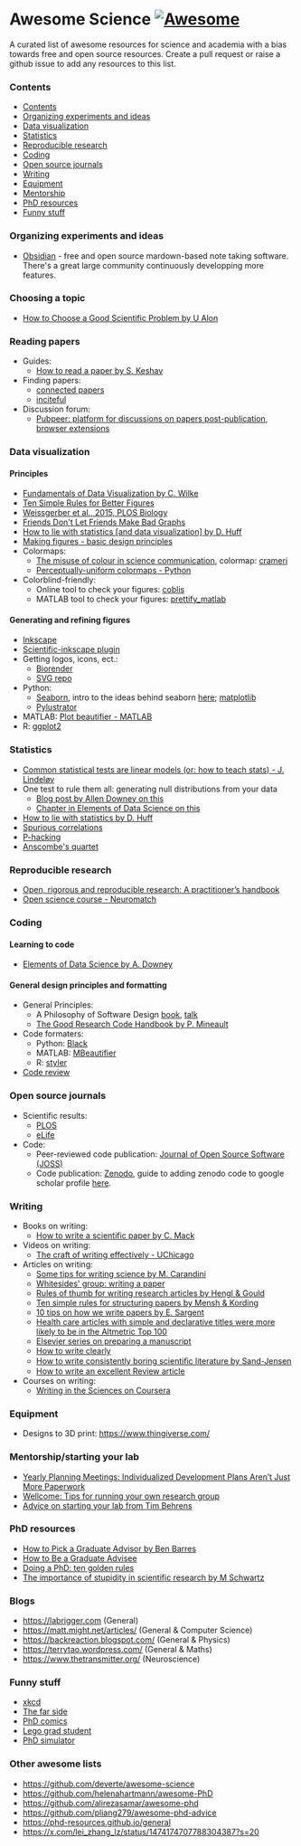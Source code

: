# Awesome Science  [![Awesome](https://cdn.rawgit.com/sindresorhus/awesome/d7305f38d29fed78fa85652e3a63e154dd8e8829/media/badge.svg)](https://github.com/sindresorhus/awesome)

A curated list of awesome resources for science and academia with a bias towards free and open source resources. Create a pull request or raise a github issue to add any resources to this list. 

### Contents

<!-- START_TOC -->

* [Contents](#contents)
* [Organizing experiments and ideas](#organizing-experiments-and-ideas)
* [Data visualization](#data-visualization)
* [Statistics](#statistics)
* [Reproducible research](#reproducible-research)
* [Coding](#coding)
* [Open source journals](#open-source-journals)
* [Writing](#writing)
* [Equipment](#equipment)
* [Mentorship](#mentorship)
* [PhD resources](#phd-resources)
* [Funny stuff](#funny-stuff)
<!-- END_TOC -->

### Organizing experiments and ideas

- [Obsidian](https://obsidian.md/) - free and open source mardown-based note taking software. There's a great large community continuously developping more features. 

### Choosing a topic
- [How to Choose a Good Scientific Problem by U Alon](https://www.cell.com/molecular-cell/fulltext/S1097-2765(09)00641-8)
  
### Reading papers 
- Guides: 
  - [How to read a paper by S. Keshav](HowtoReadPaper.pdf)
- Finding papers:
  - [connected papers](https://www.connectedpapers.com/)
  - [inciteful](https://inciteful.xyz)
- Discussion forum:
  - [Pubpeer: platform  for discussions on papers post-publication](https://pubpeer.com/), [browser extensions](https://www.pubpeer.com/static/extensions)

### Data visualization
#### Principles 
- [Fundamentals of Data Visualization by C. Wilke](https://clauswilke.com/dataviz)
- [Ten Simple Rules for Better Figures](https://journals.plos.org/ploscompbiol/article?id=10.1371/journal.pcbi.1003833)
- [Weissgerber et al., 2015, PLOS Biology](https://journals.plos.org/plosbiology/article?id=10.1371/journal.pbio.1002128)
- [Friends Don't Let Friends Make Bad Graphs](https://github.com/cxli233/FriendsDontLetFriends)
- [How to lie with statistics [and data visualization] by D. Huff](https://archive.org/details/HowToLieWithStatistics_201608)
- [Making figures - basic design principles](https://www.nature.com/articles/d41586-024-03477-0)
- Colormaps:
  - [The misuse of colour in science communication](https://www.nature.com/articles/s41467-020-19160-7), colormap: [crameri](https://www.fabiocrameri.ch/colourmaps/)
  - [Perceptually-uniform colormaps - Python](https://github.com/holoviz/colorcet)
- Colorblind-friendly:
  - Online tool to check your figures: [coblis](https://www.color-blindness.com/coblis-color-blindness-simulator/)
  - MATLAB tool to check your figures: [prettify_matlab](https://github.com/Julie-Fabre/prettify_matlab)

 #### Generating and refining figures
 - [Inkscape](https://inkscape.org/)
- [Scientific-inkscape plugin](https://github.com/burghoff/Scientific-Inkscape)
- Getting logos, icons, ect.:
   - [Biorender](https://www.biorender.com/)
   - [SVG repo](https://www.svgrepo.com/)
- Python:
  - [Seaborn](https://seaborn.pydata.org/), intro to the ideas behind seaborn [here](https://seaborn.pydata.org/tutorial/introduction.html); [matplotlib](https://matplotlib.org/)
  - [Pylustrator](https://github.com/rgerum/pylustrator)
- MATLAB: [Plot beautifier - MATLAB](https://github.com/Julie-Fabre/prettify_matlab)
- R: [ggplot2](https://ggplot2.tidyverse.org/)
 
### Statistics
- [Common statistical tests are linear models (or: how to teach stats) - J. Lindeløv](https://lindeloev.github.io/tests-as-linear/)
- One test to rule them all: generating null distributions from your data
  - [Blog post by Allen Downey on this](https://allendowney.blogspot.com/2011/05/there-is-only-one-test.html)
  - [Chapter in Elements of Data Science on this](https://allendowney.github.io/ElementsOfDataScience/13_hypothesis.html#the-hypothesis-testing-framework)
- [How to lie with statistics by D. Huff](https://archive.org/details/HowToLieWithStatistics_201608)
- [Spurious correlations](https://www.tylervigen.com/spurious-correlations)
- [P-hacking](https://journals.plos.org/plosbiology/article?id=10.1371/journal.pbio.1002106)
- [Anscombe's quartet](https://en.wikipedia.org/wiki/Anscombe%27s_quartet)

### Reproducible research 

- [Open, rigorous and reproducible research: A practitioner’s handbook](https://stanforddatascience.github.io/best-practices/index.html)
- [Open science course - Neuromatch](https://openscience.neuromatch.io/)
  
### Coding 
#### Learning to code
- [Elements of Data Science by A. Downey](https://allendowney.github.io/ElementsOfDataScience/)

#### General design principles and formatting

- General Principles:
  - A Philosophy of Software Design [book](https://milkov.tech/assets/psd.pdf), [talk](https://www.youtube.com/watch?v=bmSAYlu0NcY&ab_channel=TalksatGoogle)
  - [The Good Research Code Handbook by P. Mineault](https://goodresearch.dev/)
- Code formaters: 
  - Python: [Black](https://github.com/psf/black)
  - MATLAB: [MBeautifier](https://github.com/davidvarga/MBeautifier)
  - R: [styler](https://styler.r-lib.org/)
- [Code review](https://journals.plos.org/ploscompbiol/article?id=10.1371/journal.pcbi.1012375)
  
### Open source journals

- Scientific results:
  - [PLOS](https://plos.org/)
  - [eLife](https://elifesciences.org/)
- Code:
  - Peer-reviewed code publication: [Journal of Open Source Software (JOSS)](https://joss.theoj.org/)
  - Code publication: [Zenodo](https://zenodo.org/), guide to adding zenodo code to google scholar profile [here](addingZenodoToGoogleScholar.md). 


### Writing
- Books on writing: 
  - [How to write a scientific paper by C. Mack](https://spie.org/samples/9781510619142.pdf)
- Videos on writing: 
  - [The craft of writing effectively - UChicago](https://youtu.be/vtIzMaLkCaM?si=DHqD5IsoSB4xQjQy)
- Articles on writing: 
  - [Some tips for writing science by M. Carandini](https://www.eneuro.org/content/9/6/ENEURO.0497-22.2022.abstract)
  - [Whitesides' group: writing a paper](https://www.gmwgroup.harvard.edu/files/gmwgroup/files/895.pdf)
  - [Rules of thumb for writing research articles by Hengl & Gould](https://webapps.itc.utwente.nl/librarywww/papers/hengl_rules.pdf)
  - [Ten simple rules for structuring papers by Mensh & Kording](https://journals.plos.org/ploscompbiol/article?id=10.1371/journal.pcbi.1005619)
  - [10 tips on how we write papers by E. Sargent](https://www.sciencedirect.com/science/article/pii/S2590238522005434)
  - [Health care articles with simple and declarative titles were more likely to be in the Altmetric Top 100](https://www.sciencedirect.com/science/article/pii/S0895435616308538?via%3Dihub)
  - [Elsevier series on preparing a manuscript](https://www.elsevier.com/connect/11-steps-to-structuring-a-science-paper-editors-will-take-seriously)
  - [How to write clearly](http://www.harmonize.com/probe/BulletinEditors/BE-Manual/Write_cl.htm)
  - [How to write consistently boring scientiﬁc literature by Sand-Jensen](https://nsojournals.onlinelibrary.wiley.com/doi/epdf/10.1111/j.0030-1299.2007.15674.x)
  - [How to write an excellent Review article](https://www.nature.com/articles/s44222-024-00256-4)
- Courses on writing: 
  - [Writing in the Sciences on Coursera](https://www.coursera.org/learn/sciwrite)

  
### Equipment
- Designs to 3D print: https://www.thingiverse.com/
  
### Mentorship/starting your lab
- [Yearly Planning Meetings: Individualized Development Plans Aren’t Just More Paperwork](https://www.cell.com/molecular-cell/fulltext/S1097-2765(15)00307-X)
- [Wellcome: Tips for running your own research group](https://wellcome.org/sites/default/files/research-careers-tips-running-research-group-2018-05-17.pdf)
- [Advice on starting your lab from Tim Behrens](https://users.fmrib.ox.ac.uk/~behrens/Startingalab.htm)

### PhD resources 
- [How to Pick a Graduate Advisor by Ben Barres](https://www.cell.com/neuron/pdf/S0896-6273(13)00907-0.pdf)
- [How to Be a Graduate Advisee](https://www.cell.com/neuron/fulltext/S0896-6273(13)01191-4)
- [Doing a PhD: ten golden rules](https://www.nature.com/articles/s41390-022-01950-y.pdf)
- [The importance of stupidity in scientific research by M Schwartz](https://journals.biologists.com/jcs/article/121/11/1771/30038/The-importance-of-stupidity-in-scientific-research)


### Blogs 
- https://labrigger.com (General)
- https://matt.might.net/articles/ (General & Computer Science)
- https://backreaction.blogspot.com/ (General & Physics)
- https://terrytao.wordpress.com/ (General & Maths)
- https://www.thetransmitter.org/ (Neuroscience)
  
### Funny stuff 
- [xkcd](https://xkcd.com/)
- [The far side](https://www.thefarside.com/)
- [PhD comics](https://phdcomics.com/comics/most_popular.php)
- [Lego grad student](https://brickademics.com/gallery)
- [PhD simulator](https://research.wmz.ninja/projects/phd/index.html)

### Other awesome lists
- https://github.com/deverte/awesome-science
- https://github.com/helenahartmann/awesome-PhD
- https://github.com/alirezasamar/awesome-phd
- https://github.com/pliang279/awesome-phd-advice
- https://phd-resources.github.io/general
- https://x.com/lei_zhang_lz/status/1474174707788304387?s=20
